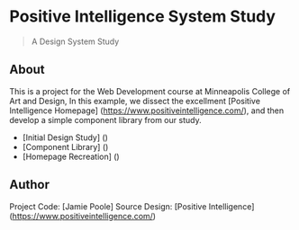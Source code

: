 # Positive Intelligence System Study

> A Design System Study 

## About 

This is a project for the Web Development course at Minneapolis College of Art and Design, In this example, we dissect the excellment [Positive Intelligence Homepage] (https://www.positiveintelligence.com/), and then develop a simple component library from our study. 

- [Initial Design Study] ()
- [Component Library] ()
- [Homepage Recreation] ()

## Author

Project Code: [Jamie Poole] 
Source Design: [Positive Intelligence] (https://www.positiveintelligence.com/)